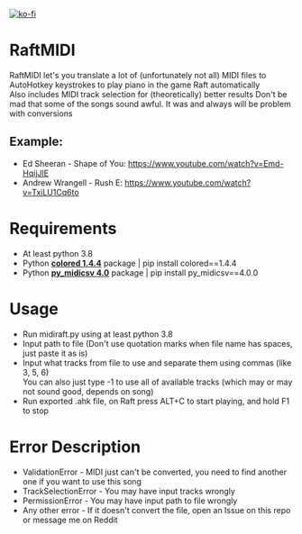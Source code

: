 [![ko-fi](https://ko-fi.com/img/githubbutton_sm.svg)](https://ko-fi.com/przemekkk)

# RaftMIDI

RaftMIDI let's you translate a lot of (unfortunately not all) MIDI files to AutoHotkey keystrokes to play piano in the game Raft automatically<br>
Also includes MIDI track selection for (theoretically) better results
Don't be mad that some of the songs sound awful. It was and always will be problem with conversions

## Example:

- Ed Sheeran - Shape of You: https://www.youtube.com/watch?v=Emd-HqijJlE
- Andrew Wrangell - Rush E: https://www.youtube.com/watch?v=TxiLU1Cq6to

# Requirements

- At least python 3.8
- Python <b>[colored 1.4.4](https://pypi.org/project/colored/1.4.4/)</b> package | pip install colored==1.4.4
- Python <b>[py_midicsv 4.0](https://pypi.org/project/py-midicsv/4.0.0/)</b> package | pip install py_midicsv==4.0.0

# Usage

- Run midiraft.py using at least python 3.8
- Input path to file (Don't use quotation marks when file name has spaces, just paste it as is)
- Input what tracks from file to use and separate them using commas (like 3, 5, 6)<br>You can also just type -1 to use all of available tracks (which may or may not sound good, depends on song)
- Run exported .ahk file, on Raft press ALT+C to start playing, and hold F1 to stop

# Error Description

- ValidationError - MIDI just can't be converted, you need to find another one if you want to use this song
- TrackSelectionError - You may have input tracks wrongly
- PermissionError - You may have input path to file wrongly
- Any other error - If it doesn't convert the file, open an Issue on this repo or message me on Reddit
